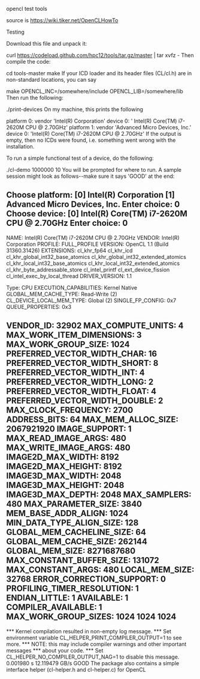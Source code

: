 
opencl test tools

source is https://wiki.tiker.net/OpenCLHowTo


Testing

Download this file and unpack it:


curl https://codeload.github.com/hpc12/tools/tar.gz/master | tar xvfz -
Then compile the code:


cd tools-master
make
If your ICD loader and its header files (CL/cl.h) are in non-standard locations, you can say


make OPENCL_INC=/somewhere/include OPENCL_LIB=/somewhere/lib
Then run the following:


./print-devices
On my machine, this prints the following


platform 0: vendor 'Intel(R) Corporation'
  device 0: '       Intel(R) Core(TM) i7-2620M CPU @ 2.70GHz'
platform 1: vendor 'Advanced Micro Devices, Inc.'
  device 0: 'Intel(R) Core(TM) i7-2620M CPU @ 2.70GHz'
If the output is empty, then no ICDs were found, i.e. something went wrong with the installation.

To run a simple functional test of a device, do the following:


./cl-demo 1000000 10
You will be prompted for where to run. A sample session might look as follows--make sure it says 'GOOD' at the end:


Choose platform:
[0] Intel(R) Corporation
[1] Advanced Micro Devices, Inc.
Enter choice: 0
Choose device:
[0]        Intel(R) Core(TM) i7-2620M CPU @ 2.70GHz
Enter choice: 0
---------------------------------------------------------------------
NAME:        Intel(R) Core(TM) i7-2620M CPU @ 2.70GHz
VENDOR: Intel(R) Corporation
PROFILE: FULL_PROFILE
VERSION: OpenCL 1.1 (Build 31360.31426)
EXTENSIONS: cl_khr_fp64 cl_khr_icd cl_khr_global_int32_base_atomics cl_khr_global_int32_extended_atomics cl_khr_local_int32_base_atomics cl_khr_local_int32_extended_atomics cl_khr_byte_addressable_store cl_intel_printf cl_ext_device_fission cl_intel_exec_by_local_thread
DRIVER_VERSION: 1.1

Type: CPU
EXECUTION_CAPABILITIES: Kernel Native
GLOBAL_MEM_CACHE_TYPE: Read-Write (2)
CL_DEVICE_LOCAL_MEM_TYPE: Global (2)
SINGLE_FP_CONFIG: 0x7
QUEUE_PROPERTIES: 0x3

VENDOR_ID: 32902
MAX_COMPUTE_UNITS: 4
MAX_WORK_ITEM_DIMENSIONS: 3
MAX_WORK_GROUP_SIZE: 1024
PREFERRED_VECTOR_WIDTH_CHAR: 16
PREFERRED_VECTOR_WIDTH_SHORT: 8
PREFERRED_VECTOR_WIDTH_INT: 4
PREFERRED_VECTOR_WIDTH_LONG: 2
PREFERRED_VECTOR_WIDTH_FLOAT: 4
PREFERRED_VECTOR_WIDTH_DOUBLE: 2
MAX_CLOCK_FREQUENCY: 2700
ADDRESS_BITS: 64
MAX_MEM_ALLOC_SIZE: 2067921920
IMAGE_SUPPORT: 1
MAX_READ_IMAGE_ARGS: 480
MAX_WRITE_IMAGE_ARGS: 480
IMAGE2D_MAX_WIDTH: 8192
IMAGE2D_MAX_HEIGHT: 8192
IMAGE3D_MAX_WIDTH: 2048
IMAGE3D_MAX_HEIGHT: 2048
IMAGE3D_MAX_DEPTH: 2048
MAX_SAMPLERS: 480
MAX_PARAMETER_SIZE: 3840
MEM_BASE_ADDR_ALIGN: 1024
MIN_DATA_TYPE_ALIGN_SIZE: 128
GLOBAL_MEM_CACHELINE_SIZE: 64
GLOBAL_MEM_CACHE_SIZE: 262144
GLOBAL_MEM_SIZE: 8271687680
MAX_CONSTANT_BUFFER_SIZE: 131072
MAX_CONSTANT_ARGS: 480
LOCAL_MEM_SIZE: 32768
ERROR_CORRECTION_SUPPORT: 0
PROFILING_TIMER_RESOLUTION: 1
ENDIAN_LITTLE: 1
AVAILABLE: 1
COMPILER_AVAILABLE: 1
MAX_WORK_GROUP_SIZES: 1024 1024 1024
---------------------------------------------------------------------
*** Kernel compilation resulted in non-empty log message.
*** Set environment variable CL_HELPER_PRINT_COMPILER_OUTPUT=1 to see more.
*** NOTE: this may include compiler warnings and other important messages
***   about your code.
*** Set CL_HELPER_NO_COMPILER_OUTPUT_NAG=1 to disable this message.
0.001980 s
12.119479 GB/s
GOOD
The package also contains a simple interface helper (cl-helper.h and cl-helper.c) for OpenCL
